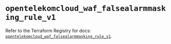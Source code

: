 # `opentelekomcloud_waf_falsealarmmasking_rule_v1`

Refer to the Terraform Registry for docs: [`opentelekomcloud_waf_falsealarmmasking_rule_v1`](https://registry.terraform.io/providers/opentelekomcloud/opentelekomcloud/1.35.16/docs/resources/waf_falsealarmmasking_rule_v1).
